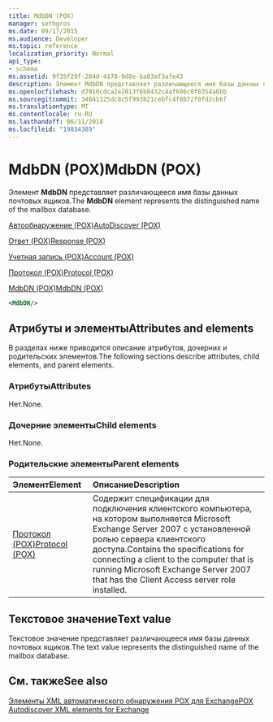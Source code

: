 ```yaml
---
title: MdbDN (POX)
manager: sethgros
ms.date: 09/17/2015
ms.audience: Developer
ms.topic: reference
localization_priority: Normal
api_type:
- schema
ms.assetid: 9f35f29f-204d-4178-9d8e-ba83af3afe43
description: Элемент MdbDN представляет различающееся имя базы данных почтовых ящиков.
ms.openlocfilehash: d7910cdca2e2013f6b8432c4af606c0f8354a6bb
ms.sourcegitcommit: 34041125dc8c5f993b21cebfc4f8b72f0fd2cb6f
ms.translationtype: MT
ms.contentlocale: ru-RU
ms.lasthandoff: 06/11/2018
ms.locfileid: "19834389"
---
```

# <a name="mdbdn-pox"></a><span data-ttu-id="84cf0-103">MdbDN (POX)</span><span class="sxs-lookup"><span data-stu-id="84cf0-103">MdbDN (POX)</span></span>

<span data-ttu-id="84cf0-104">Элемент **MdbDN** представляет различающееся имя базы данных почтовых ящиков.</span><span class="sxs-lookup"><span data-stu-id="84cf0-104">The **MdbDN** element represents the distinguished name of the mailbox database.</span></span> 
  
[<span data-ttu-id="84cf0-105">Автообнаружение (POX)</span><span class="sxs-lookup"><span data-stu-id="84cf0-105">AutoDiscover (POX)</span></span>](autodiscover-pox.md)
  
[<span data-ttu-id="84cf0-106">Ответ (POX)</span><span class="sxs-lookup"><span data-stu-id="84cf0-106">Response (POX)</span></span>](response-pox.md)
  
[<span data-ttu-id="84cf0-107">Учетная запись (POX)</span><span class="sxs-lookup"><span data-stu-id="84cf0-107">Account (POX)</span></span>](account-pox.md)
  
[<span data-ttu-id="84cf0-108">Протокол (POX)</span><span class="sxs-lookup"><span data-stu-id="84cf0-108">Protocol (POX)</span></span>](protocol-pox.md)
  
[<span data-ttu-id="84cf0-109">MdbDN (POX)</span><span class="sxs-lookup"><span data-stu-id="84cf0-109">MdbDN (POX)</span></span>](mdbdn-pox.md)
  
```xml
<MdbDN/>
```

## <a name="attributes-and-elements"></a><span data-ttu-id="84cf0-110">Атрибуты и элементы</span><span class="sxs-lookup"><span data-stu-id="84cf0-110">Attributes and elements</span></span>

<span data-ttu-id="84cf0-111">В разделах ниже приводится описание атрибутов, дочерних и родительских элементов.</span><span class="sxs-lookup"><span data-stu-id="84cf0-111">The following sections describe attributes, child elements, and parent elements.</span></span>
  
### <a name="attributes"></a><span data-ttu-id="84cf0-112">Атрибуты</span><span class="sxs-lookup"><span data-stu-id="84cf0-112">Attributes</span></span>

<span data-ttu-id="84cf0-113">Нет.</span><span class="sxs-lookup"><span data-stu-id="84cf0-113">None.</span></span>
  
### <a name="child-elements"></a><span data-ttu-id="84cf0-114">Дочерние элементы</span><span class="sxs-lookup"><span data-stu-id="84cf0-114">Child elements</span></span>

<span data-ttu-id="84cf0-115">Нет.</span><span class="sxs-lookup"><span data-stu-id="84cf0-115">None.</span></span>
  
### <a name="parent-elements"></a><span data-ttu-id="84cf0-116">Родительские элементы</span><span class="sxs-lookup"><span data-stu-id="84cf0-116">Parent elements</span></span>

|<span data-ttu-id="84cf0-117">**Элемент**</span><span class="sxs-lookup"><span data-stu-id="84cf0-117">**Element**</span></span>|<span data-ttu-id="84cf0-118">**Описание**</span><span class="sxs-lookup"><span data-stu-id="84cf0-118">**Description**</span></span>|
|:-----|:-----|
|[<span data-ttu-id="84cf0-119">Протокол (POX)</span><span class="sxs-lookup"><span data-stu-id="84cf0-119">Protocol (POX)</span></span>](protocol-pox.md) <br/> |<span data-ttu-id="84cf0-120">Содержит спецификации для подключения клиентского компьютера, на котором выполняется Microsoft Exchange Server 2007 с установленной ролью сервера клиентского доступа.</span><span class="sxs-lookup"><span data-stu-id="84cf0-120">Contains the specifications for connecting a client to the computer that is running Microsoft Exchange Server 2007 that has the Client Access server role installed.</span></span>  <br/> |
   
## <a name="text-value"></a><span data-ttu-id="84cf0-121">Текстовое значение</span><span class="sxs-lookup"><span data-stu-id="84cf0-121">Text value</span></span>

<span data-ttu-id="84cf0-122">Текстовое значение представляет различающееся имя базы данных почтовых ящиков.</span><span class="sxs-lookup"><span data-stu-id="84cf0-122">The text value represents the distinguished name of the mailbox database.</span></span>
  
## <a name="see-also"></a><span data-ttu-id="84cf0-123">См. также</span><span class="sxs-lookup"><span data-stu-id="84cf0-123">See also</span></span>



[<span data-ttu-id="84cf0-124">Элементы XML автоматического обнаружения POX для Exchange</span><span class="sxs-lookup"><span data-stu-id="84cf0-124">POX Autodiscover XML elements for Exchange</span></span>](pox-autodiscover-xml-elements-for-exchange.md)

